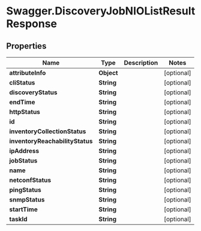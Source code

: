# Swagger.DiscoveryJobNIOListResultResponse

## Properties
Name | Type | Description | Notes
------------ | ------------- | ------------- | -------------
**attributeInfo** | **Object** |  | [optional] 
**cliStatus** | **String** |  | [optional] 
**discoveryStatus** | **String** |  | [optional] 
**endTime** | **String** |  | [optional] 
**httpStatus** | **String** |  | [optional] 
**id** | **String** |  | [optional] 
**inventoryCollectionStatus** | **String** |  | [optional] 
**inventoryReachabilityStatus** | **String** |  | [optional] 
**ipAddress** | **String** |  | [optional] 
**jobStatus** | **String** |  | [optional] 
**name** | **String** |  | [optional] 
**netconfStatus** | **String** |  | [optional] 
**pingStatus** | **String** |  | [optional] 
**snmpStatus** | **String** |  | [optional] 
**startTime** | **String** |  | [optional] 
**taskId** | **String** |  | [optional] 


